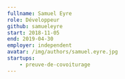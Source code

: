 ```yaml
---
fullname: Samuel Eyre
role: Développeur
github: samueleyre
start: 2018-11-05
end: 2019-04-30
employer: independent
avatar: /img/authors/samuel.eyre.jpg
startups:
    - preuve-de-covoiturage
---
```

